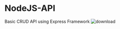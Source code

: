 # NodeJS-API
Basic CRUD API using Express Framework
![download](https://user-images.githubusercontent.com/80092104/125189631-a64c1180-e256-11eb-99b1-e6c1f6cbb23a.jpg)


